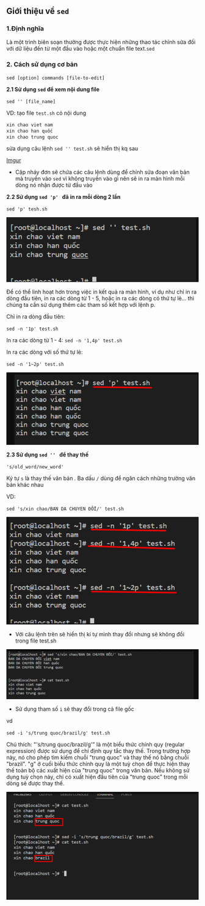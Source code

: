 ## Giới thiệu về `sed`
### 1.Định nghĩa
Là một trình biên soạn thường được thực hiện những thao tác chỉnh sửa đối với dữ liệu đến từ một đầu vào hoặc một chuẩn file text.`sed`
### 2. Cách sử dụng cơ bản 

`sed [option] commands [file-to-edit]`

**2.1 Sử dụng `sed` để xem nội dung file**

`sed '' [file_name]`

VD: tạo file `test.sh` có nội dung 
```
xin chao viet nam
xin chao han quốc 
xin chao trung quoc
```

sửa dụng câu lệnh `sed '' test.sh` sẽ hiển thị kq sau

[Imgur](https://i.imgur.com/wRXqiw9.png)

- Cặp nháy đơn sẽ chứa các câu lệnh dùng để chỉnh sửa đoạn văn bản mà truyền vào `sed` vì không truyền vào gì nên sẽ in ra màn hình mỗi dòng nó nhận được từ đầu vào 


**2.2 Sử dụng `sed 'p' `  đã in ra mỗi dòng 2 lần**

`sed 'p' tesh.sh`

![Alt text](./anh_sed/image.png)


Để có thể linh hoạt hơn trong việc in kết quả ra màn hình, ví dụ như chỉ in ra dòng đầu tiên, in ra các dòng từ 1 - 5, hoặc in ra các dòng có thứ tự lẻ... thì chúng ta cần sử dụng thêm các tham số kết hợp với lệnh p.

Chỉ in ra dòng đầu tiên:

`sed -n '1p' test.sh`

In ra các dòng từ 1 - 4:
`sed -n '1,4p' test.sh `

In ra các dòng với số thứ tự lẻ:

`sed -n '1~2p' test.sh` 


![Alt text](./anh_sed/image-1.png)

**2.3 Sử dụng `sed '' `  để thay thế**

`'s/old_word/new_word'`

Ký tự `s` là thay thế văn bản . Ba dấu `/` dùng để ngăn cách những trường văn bản khác nhau 

VD:

`sed 's/xin chao/BAN DA CHUYEN ĐỔI/' test.sh`


![Alt text](./anh_sed/image-2.png)



- Với câu lệnh trên sẽ hiển thị kí tự mình thay đổi nhưng sẽ không đổi trong file test.sh 


![Alt text](./anh_sed/image-4.png)


- Sử dụng tham số `i` sẽ thay đổi trong cả file gốc 

vd 


`sed -i 's/trung quoc/brazil/g' test.sh `

Chú thích:
"'s/trung quoc/brazil/g'" là một biểu thức chính quy (regular expression) được sử dụng để chỉ định quy tắc thay thế. Trong trường hợp này, nó cho phép tìm kiếm chuỗi "trung quoc" và thay thế nó bằng chuỗi "brazil".
"g" ở cuối biểu thức chính quy là một tuỳ chọn để thực hiện thay thế toàn bộ các xuất hiện của "trung quoc" trong văn bản. Nếu không sử dụng tuỳ chọn này, chỉ có xuất hiện đầu tiên của "trung quoc" trong mỗi dòng sẽ được thay thế.


![Alt text](./anh_sed/image-3.png)

